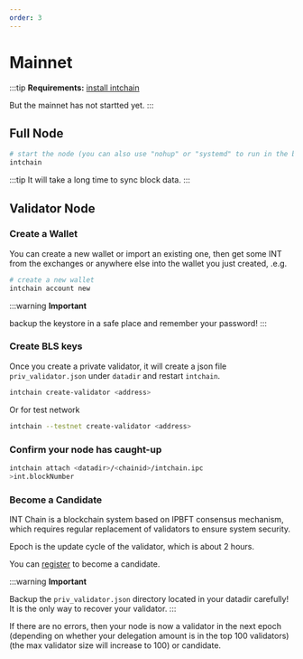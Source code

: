 ```yaml
---
order: 3
---
```


# Mainnet

:::tip
**Requirements:** [install intchain](2-install.md)

But the mainnet has not startted yet.
:::

## Full Node

```bash
# start the node (you can also use "nohup" or "systemd" to run in the background)
intchain 
```

:::tip
It will take a long time to sync block data.
:::

## Validator Node

### Create a Wallet

You can create a new wallet or import an existing one, then get some INT from the exchanges or anywhere else into the wallet you just created, .e.g.

```bash
# create a new wallet
intchain account new
```

:::warning
**Important**

backup the keystore in a safe place and remember your password! 
:::


### Create BLS keys

Once you create a private validator, it will create a json file `priv_validator.json` under `datadir` and restart `intchain`.

```bash
intchain create-validator <address>
```

Or for test network
```bash
intchain --testnet create-validator <address>
```


### Confirm your node has caught-up

```bash
intchain attach <datadir>/<chainid>/intchain.ipc
>int.blockNumber
```

### Become a Candidate

INT Chain is a blockchain system based on IPBFT consensus mechanism, which requires regular replacement of validators to ensure system security.

Epoch is the update cycle of the validator, which is about 2 hours.

You can [register](../json-rpc/2-int.md#int_register) to become a candidate.


:::warning
**Important**

Backup the `priv_validator.json` directory located in your datadir carefully! It is the only way to recover your validator.
:::

If there are no errors, then your node is now a validator in the next epoch (depending on whether your delegation amount is in the top 100 validators)(the max validator size will increase to 100) or candidate.
